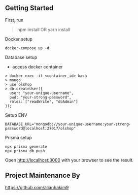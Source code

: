 ## Getting Started

First, run

> npm install OR yarn install

Docker setup

```
docker-compose up -d
```

Database setup

- access docker container

```
> docker exec -it <container_id> bash
> mongo
> use olshop
> db.createUser({
  user: "your-unique-username",
  pwd: "your-strong-password",
  roles: ["readWrite", "dbAdmin"]
});
```

Setup ENV

```
DATABASE_URL="mongodb://your-unique-username:your-strong-password@localhost:27017/olshop"
```

Prisma setup

```
npx prisma generate
npx prisma db push
```

Open [http://localhost:3000](http://localhost:3000) with your browser to see the result.

## Project Maintenance By

https://github.com/alianhakim9
